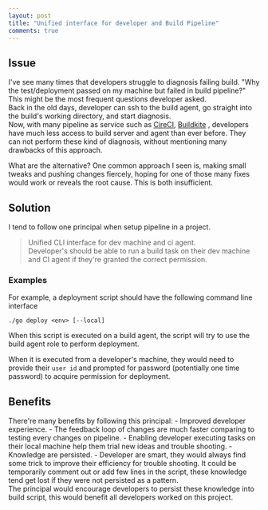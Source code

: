 ```yaml
---
layout: post
title: "Unified interface for developer and Build Pipeline"
comments: true
---
```

## Issue
I've see many times that developers struggle to diagnosis failing build. 
"Why the test/deployment passed on my machine but failed in build pipeline?" This might be the most frequent questions developer asked.  
Back in the old days, developer can ssh to the build agent, go straight into the build's working directory, and start diagnosis.  
Now, with many pipeline as service such as [CireCI](https://circleci.com/), [Buildkite](https://buildkite.com/) , developers have much less access to build server and agent than ever before.  They can not perform these kind of diagnosis, without mentioning many drawbacks of this approach.

What are the alternative? One common approach I seen is,  making small tweaks and pushing changes fiercely, hoping for one of those many fixes would work or reveals the root cause. This is both insufficient.  
## Solution
I tend to follow one principal when setup pipeline in a project. 
> Unified CLI interface for dev machine and ci agent.  
Developer's should be able to run a build task on their dev machine and CI agent if they're granted the correct permission.
### Examples
For example, a deployment script should have the following command line interface

```shell
./go deploy <env> [--local]
```
When this script is executed on a build agent,  the script will try to use the build agent role to perform deployment.  

When it is executed from a developer's machine, they would need to provide their `user id` and  prompted for password (potentially one time password) to acquire permission for deployment.  
## Benefits
There're many benefits by following this principal:
	- Improved developer experience.
		- The feedback loop of changes are much faster comparing to testing every changes on pipeline.
		- Enabling developer executing tasks on their local machine help them trial new ideas and trouble shooting.
	- Knowledge are persisted.
		- Developer are smart, they would always find some trick to improve their efficiency for trouble shooting. 
		  It could be temporarily comment out or add few lines in the script, these knowledge tend get lost if they were not persisted as a pattern.  
		  The principal would encourage developers to persist these knowledge into build script, this would benefit all developers worked on this project.  
